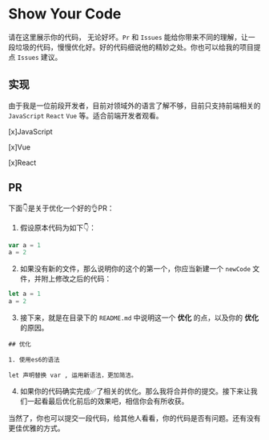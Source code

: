 # Show Your Code

请在这里展示你的代码， 无论好坏。`Pr` 和 `Issues` 能给你带来不同的理解，让一段垃圾的代码，慢慢优化好。好的代码细说他的精妙之处。你也可以给我的项目提点 `Issues` 建议。

## 实现

由于我是一位前段开发者，目前对领域外的语言了解不够，目前只支持前端相关的 `JavaScript` `React` `Vue` 等。适合前端开发者观看。

[x]JavaScript

[x]Vue

[x]React

## PR

下面👇是关于优化一个好的👌PR：

1. 假设原本代码为如下👇：

```js
var a = 1
a = 2
```

2. 如果没有新的文件，那么说明你的这个的第一个，你应当新建一个  `newCode` 文件，并附上修改之后的代码：

```js
let a = 1
a = 2
```

3. 接下来，就是在目录下的 `README.md` 中说明这一个 **优化** 的点，以及你的 **优化** 的原因。

```
## 优化

1. 使用es6的语法

let 声明替换 var , 运用新语法，更加简洁。
```

4. 如果你的代码确实完成✅了相关的优化。那么我将合并你的提交。接下来让我们一起看最后优化前后的效果吧，相信你会有所收获。

当然了，你也可以提交一段代码，给其他人看看，你的代码是否有问题。还有没有更佳优雅的方式。